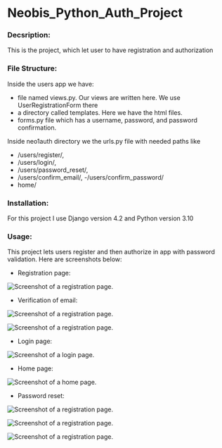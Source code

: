 # Neobis_Python_Auth_Project

### Decsription:

This is the project, which let user to have registration and authorization

### File Structure:

Inside the users app we have:
  - file named views.py. Our views are written here. We use UserRegistrationForm there
  - a directory called templates. Here we have the html files.
  - forms.py file which has a username, password, and password confirmation. 
  
Inside neo1auth directory we the urls.py file with needed paths like 
  - /users/register/, 
  - /users/login/,
  - /users/password_reset/,
  - /users/confirm_email/,
  -/users/confirm_password/
  - home/

### Installation:

For this project I use Django version 4.2 and Python version 3.10

### Usage:

This project lets users register and then authorize in app with password validation. Here are screenshots below: 

- Registration page: 

![Screenshot of a registration page.](https://github.com/MIA1kl/Neobis_Python_Auth_Project/blob/main/screenshots/registration_view.png?raw=true)

- Verification of email: 

![Screenshot of a registration page.](https://github.com/MIA1kl/Neobis_Python_Auth_Project/blob/main/screenshots/verify_screen.png?raw=true)

![Screenshot of a registration page.](https://github.com/MIA1kl/Neobis_Python_Auth_Project/blob/main/screenshots/verify_view.png?raw=true)

- Login page:

![Screenshot of a login page.](https://github.com/MIA1kl/Neobis_Python_Auth_Project/blob/main/screenshots/login_view.png?raw=true)

- Home page:

![Screenshot of a home page.](https://github.com/MIA1kl/Neobis_Python_Auth_Project/blob/main/screenshots/home_view.png?raw=true)

- Password reset: 

![Screenshot of a registration page.](https://github.com/MIA1kl/Neobis_Python_Auth_Project/blob/main/screenshots/password_view.png?raw=true)

![Screenshot of a registration page.](https://github.com/MIA1kl/Neobis_Python_Auth_Project/blob/main/screenshots/reset_view.png?raw=true)

![Screenshot of a registration page.](https://github.com/MIA1kl/Neobis_Python_Auth_Project/blob/main/screenshots/new_password.png?raw=true)



